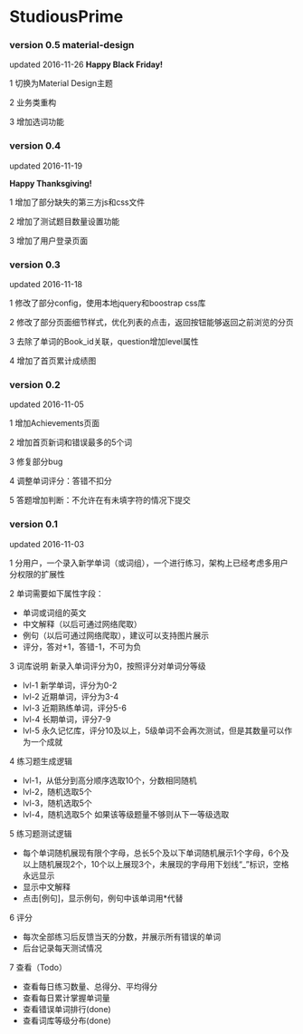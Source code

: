# StudiousPrime

### version 0.5 material-design
updated 2016-11-26
**Happy Black Friday!**

1 切换为Material Design主题

2 业务类重构

3 增加选词功能

### version 0.4
updated 2016-11-19

**Happy Thanksgiving!**

1 增加了部分缺失的第三方js和css文件

2 增加了测试题目数量设置功能

3 增加了用户登录页面

### version 0.3
updated 2016-11-18

1 修改了部分config，使用本地jquery和boostrap css库

2 修改了部分页面细节样式，优化列表的点击，返回按钮能够返回之前浏览的分页

3 去除了单词的Book_id关联，question增加level属性

4 增加了首页累计成绩图

### version 0.2
updated 2016-11-05

1 增加Achievements页面

2 增加首页新词和错误最多的5个词

3 修复部分bug

4 调整单词评分：答错不扣分

5 答题增加判断：不允许在有未填字符的情况下提交

### version 0.1 
updated 2016-11-03

1 分用户，一个录入新学单词（或词组），一个进行练习，架构上已经考虑多用户分权限的扩展性

2 单词需要如下属性字段：

* 单词或词组的英文
* 中文解释（以后可通过网络爬取）
* 例句（以后可通过网络爬取），建议可以支持图片展示
* 评分，答对+1，答错-1，不可为负

3 词库说明
 新录入单词评分为0，按照评分对单词分等级
* lvl-1 新学单词，评分为0-2
* lvl-2 近期单词，评分为3-4
* lvl-3 近期熟练单词，评分5-6
* lvl-4 长期单词，评分7-9
* lvl-5 永久记忆库，评分10及以上，5级单词不会再次测试，但是其数量可以作为一个成就

4 练习题生成逻辑
* lvl-1，从低分到高分顺序选取10个，分数相同随机
* lvl-2，随机选取5个
* lvl-3，随机选取5个
* lvl-4，随机选取5个
如果该等级题量不够则从下一等级选取

5 练习题测试逻辑
* 每个单词随机展现有限个字母，总长5个及以下单词随机展示1个字母，6个及以上随机展现2个，10个以上展现3个，未展现的字母用下划线“_”标识，空格永远显示
* 显示中文解释
* 点击[例句]，显示例句，例句中该单词用*代替

6 评分
* 每次全部练习后反馈当天的分数，并展示所有错误的单词
* 后台记录每天测试情况

7 查看（Todo）
* 查看每日练习数量、总得分、平均得分
* 查看每日累计掌握单词量
* 查看错误单词排行(done)
* 查看词库等级分布(done)
